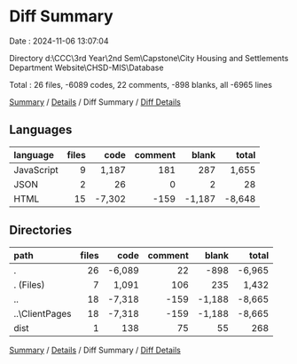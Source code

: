 # Diff Summary

Date : 2024-11-06 13:07:04

Directory d:\\CCC\\3rd Year\\2nd Sem\\Capstone\\City Housing and Settlements Department Website\\CHSD-MIS\\Database

Total : 26 files,  -6089 codes, 22 comments, -898 blanks, all -6965 lines

[Summary](results.md) / [Details](details.md) / Diff Summary / [Diff Details](diff-details.md)

## Languages
| language | files | code | comment | blank | total |
| :--- | ---: | ---: | ---: | ---: | ---: |
| JavaScript | 9 | 1,187 | 181 | 287 | 1,655 |
| JSON | 2 | 26 | 0 | 2 | 28 |
| HTML | 15 | -7,302 | -159 | -1,187 | -8,648 |

## Directories
| path | files | code | comment | blank | total |
| :--- | ---: | ---: | ---: | ---: | ---: |
| . | 26 | -6,089 | 22 | -898 | -6,965 |
| . (Files) | 7 | 1,091 | 106 | 235 | 1,432 |
| .. | 18 | -7,318 | -159 | -1,188 | -8,665 |
| ..\\ClientPages | 18 | -7,318 | -159 | -1,188 | -8,665 |
| dist | 1 | 138 | 75 | 55 | 268 |

[Summary](results.md) / [Details](details.md) / Diff Summary / [Diff Details](diff-details.md)